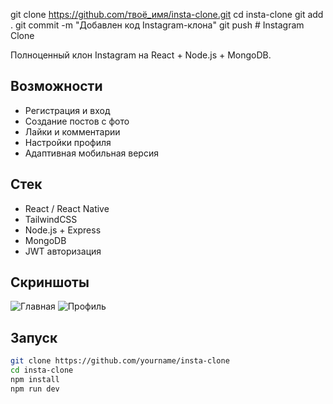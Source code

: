 git clone https://github.com/твоё_имя/insta-clone.git
cd insta-clone git add .
git commit -m "Добавлен код Instagram-клона"
git push # Instagram Clone

Полноценный клон Instagram на React + Node.js + MongoDB.

## Возможности

- Регистрация и вход
- Создание постов с фото
- Лайки и комментарии
- Настройки профиля
- Адаптивная мобильная версия

## Стек

- React / React Native
- TailwindCSS
- Node.js + Express
- MongoDB
- JWT авторизация

## Скриншоты

![Главная](./screenshots/home.png)
![Профиль](./screenshots/profile.png)

## Запуск

```bash
git clone https://github.com/yourname/insta-clone
cd insta-clone
npm install
npm run dev

